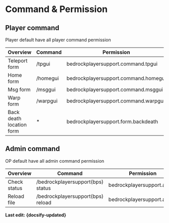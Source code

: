 # Command & Permission

## Player command
Player default have all player command permission

| Overview                 | Command  | Permission                           | Picture                                                   |
|--------------------------|----------|--------------------------------------|-----------------------------------------------------------|
| Teleport form            | /tpgui   | bedrockplayersupport.command.tpgui   | https://img.fastmirror.net/s/2024/06/11/6668173a6185b.png |
| Home form                | /homegui | bedrockplayersupport.command.homegui | https://img.fastmirror.net/s/2024/06/11/6668011935ed8.png |
| Msg form                 | /msggui  | bedrockplayersupport.command.msggui  | https://img.fastmirror.net/s/2024/06/11/6668173b46e99.png |
| Warp form                | /warpgui | bedrockplayersupport.command.warpgui | https://img.fastmirror.net/s/2024/07/30/66a8c986bf98f.png |
| Back death location form | *        | bedrockplayersupport.form.backdeath  | https://img.fastmirror.net/s/2024/06/11/6668173a0ef47.png |

## Admin command
OP default have all admin command permission

| Overview     | Command                           | Permission                 |
|--------------|-----------------------------------|----------------------------|
| Check status | /bedrockplayersupport(bps) status | bedrockplayersupport.admin |
| Reload file  | /bedrockplayersupport(bps) reload | bedrockplayersupport.admin |

**Last edit: {docsify-updated}**